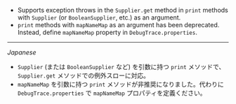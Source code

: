 * Supports exception throws in the `Supplier.get` method in `print` methods with `Supplier` (or `BooleanSupplier`, etc.) as an argument.
* `print` methods with `mapNameMap` as an argument has been deprecated. Instead, define `mapNameMap` property in `DebugTrace.properties`. 

---
*Japanese*

* `Supplier` (または `BooleanSupplier` など) を引数に持つ `print` メソッドで、`Supplier.get` メソッドでの例外スローに対応。
* `mapNameMap` を引数に持つ `print` メソッドが非推奨になりました。代わりに `DebugTrace.properties` で `mapNameMap` プロパティを定義ください。
